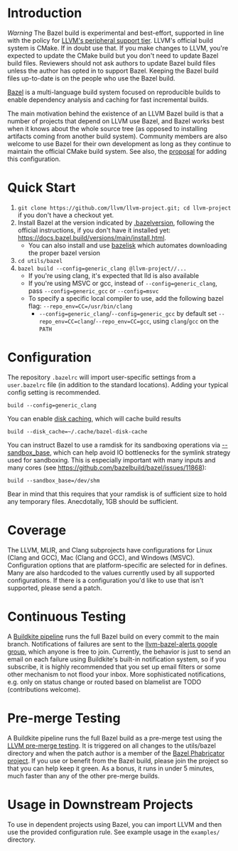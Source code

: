 # Introduction

*Warning* The Bazel build is experimental and best-effort, supported in line
with the policy for
[LLVM's peripheral support tier](https://llvm.org/docs/SupportPolicy.html).
LLVM's official build system is CMake. If in doubt use that. If you make changes
to LLVM, you're expected to update the CMake build but you don't need to update
Bazel build files. Reviewers should not ask authors to update Bazel build files
unless the author has opted in to support Bazel. Keeping the Bazel build files
up-to-date is on the people who use the Bazel build.

[Bazel](https://bazel.build/) is a multi-language build system focused on
reproducible builds to enable dependency analysis and caching for fast
incremental builds.

The main motivation behind the existence of an LLVM Bazel build is that a number
of projects that depend on LLVM use Bazel, and Bazel works best when it knows
about the whole source tree (as opposed to installing artifacts coming from
another build system). Community members are also welcome to use Bazel for their
own development as long as they continue to maintain the official CMake build
system. See also, the
[proposal](https://github.com/llvm/llvm-www/blob/main/proposals/LP0002-BazelBuildConfiguration.md)
for adding this configuration.

# Quick Start

1. `git clone https://github.com/llvm/llvm-project.git; cd llvm-project` if
   you don't have a checkout yet.
2. Install Bazel at the version indicated by [.bazelversion](./.bazelversion),
   following the official instructions, if you don't have it installed yet:
   https://docs.bazel.build/versions/main/install.html.
   * You can also install and use
     [bazelisk](https://github.com/bazelbuild/bazelisk) which automates
     downloading the proper bazel version
3. `cd utils/bazel`
4. `bazel build --config=generic_clang @llvm-project//...`
   * If you're using clang, it's expected that lld is also available
   * If you're using MSVC or gcc, instead of `--config=generic_clang`, pass
   `--config=generic_gcc` or `--config=msvc`
   * To specify a specific local compiler to use, add the following bazel
     flag: `--repo_env=CC=/usr/bin/clang`
     * `--config=generic_clang`/`--config=generic_gcc` by default set
       `--repo_env=CC=clang`/`--repo_env=CC=gcc`, using `clang`/`gcc` on the
       `PATH`

# Configuration

The repository `.bazelrc` will import user-specific settings from a
`user.bazelrc` file (in addition to the standard locations). Adding your typical
config setting is recommended.

```.bazelrc
build --config=generic_clang
```

You can enable
[disk caching](https://docs.bazel.build/versions/main/remote-caching.html#disk-cache),
which will cache build results

```.bazelrc
build --disk_cache=~/.cache/bazel-disk-cache
```

You can instruct Bazel to use a ramdisk for its sandboxing operations via
[--sandbox_base](https://docs.bazel.build/versions/main/command-line-reference.html#flag--sandbox_base),
which can help avoid IO bottlenecks for the symlink strategy used for
sandboxing. This is especially important with many inputs and many cores (see
https://github.com/bazelbuild/bazel/issues/11868):

```.bazelrc
build --sandbox_base=/dev/shm
```

Bear in mind that this requires that your ramdisk is of sufficient size to hold
any temporary files. Anecdotally, 1GB should be sufficient.

# Coverage

The LLVM, MLIR, and Clang subprojects have configurations for Linux (Clang and
GCC), Mac (Clang and GCC), and Windows (MSVC). Configuration options that are
platform-specific are selected for in defines. Many are also hardcoded to the
values currently used by all supported configurations. If there is a
configuration you'd like to use that isn't supported, please send a patch.

# Continuous Testing

A [Buildkite pipeline](https://buildkite.com/llvm-project/upstream-bazel)
runs the full Bazel build on every commit to the main branch. Notifications of
failures are sent to the
[llvm-bazel-alerts google group](https://groups.google.com/g/llvm-bazel-alerts),
which anyone is free to join. Currently, the behavior is just to send an email
on each failure using Buildkite's built-in notification system, so if you
subscribe, it is highly recommended that you set up email filters or some other
mechanism to not flood your inbox. More sophisticated notifications, e.g. only
on status change or routed based on blamelist are TODO (contributions welcome).

# Pre-merge Testing

A Buildkite pipeline runs the full Bazel build as a pre-merge test using the
[LLVM pre-merge testing](https://github.com/google/llvm-premerge-checks/). It
is triggered on all changes to the utils/bazel directory and when the patch
author is a member of the
[Bazel Phabricator project](https://reviews.llvm.org/project/members/107/). If
you use or benefit from the Bazel build, please join the project so that you
can help keep it green. As a bonus, it runs in under 5 minutes, much faster
than any of the other pre-merge builds.

# Usage in Downstream Projects

To use in dependent projects using Bazel, you can import LLVM and then use the
provided configuration rule. See example usage in the `examples/` directory.
